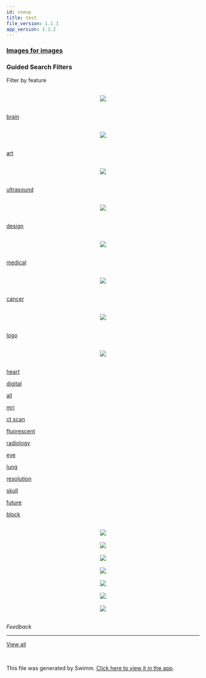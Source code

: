 ```yaml
---
id: vsmvp
title: test
file_version: 1.1.1
app_version: 1.1.2
---
```


### [Images for images](https://www.google.com/search?q=images&tbm=isch&source=univ&fir=ZCh_-RlpiuGJWM%252CEuW3IsQ6rUHNvM%252C_%253B8E7plqPhMdqK4M%252CfkTxCffpM_1KWM%252C_%253B34-MXz5AKUtF2M%252C5Q7Qa8ga8wsPdM%252C_%253B1SYi87YohF7EoM%252CHwL30SGK6-sjsM%252C_%253Bsv8jYaiUyCDwKM%252CEuW3IsQ6rUHNvM%252C_%253BmFK1rI_9GjC5MM%252C5Q7Qa8ga8wsPdM%252C_%253BoEF4c1qo4gxhlM%252CHwL30SGK6-sjsM%252C_&usg=AI4_-kSVanCC9mV0u4xaJlzih7q3SjYhXw&sa=X&ved=2ahUKEwi8xtz05oD9AhXOTaQEHRT1BlQQjJkEegQICRAC)

### Guided Search Filters

Filter by feature

<br/>

<div align="center"><img src="images/256b8384-8427-4c60-a54e-1d580a2bc503.jpeg" style="width:'34%'"/></div>

<br/>

[brain](https://www.google.com/search?q=images&tbm=isch&chips=q:imaging,g_1:brain:VD7OU2ZgsaI%3D&usg=AI4_-kS6j337j_nuFrx5iK2DtI6MpfXz2g&sa=X&ved=2ahUKEwi8xtz05oD9AhXOTaQEHRT1BlQQgIoDKAB6BAgJEBA)

<br/>

<div align="center"><img src="images/a905e735-1fcc-46c6-aa83-7e1dd2e78561.jpeg" style="width:'34%'"/></div>

<br/>

[art](https://www.google.com/search?q=images&tbm=isch&chips=q:imaging,g_1:art:Or9aUaYDRHc%3D&usg=AI4_-kT0FHx3zJVf0yMtlsV1ZtQSU3kfMg&sa=X&ved=2ahUKEwi8xtz05oD9AhXOTaQEHRT1BlQQgIoDKAF6BAgJEBQ)

<br/>

<div align="center"><img src="images/d98b0ff8-8d02-46c1-8abc-5f0c8b05ebbd.jpeg" style="width:'34%'"/></div>

<br/>

[ultrasound](https://www.google.com/search?q=images&tbm=isch&chips=q:imaging,g_1:ultrasound:2u0hmI2j_lY%3D&usg=AI4_-kSiH3NFXcENBisRKNUN0JMN1rDZsQ&sa=X&ved=2ahUKEwi8xtz05oD9AhXOTaQEHRT1BlQQgIoDKAJ6BAgJEBg)

<br/>

<div align="center"><img src="images/f8dee1a1-a637-4664-ae24-3bdaac0ff278.jpeg" style="width:'34%'"/></div>

<br/>

[design](https://www.google.com/search?q=images&tbm=isch&chips=q:imaging,g_1:design:P3iW_Fw33zk%3D&usg=AI4_-kR4qIj-pMhvGyzGmZeKgey7CPL3jA&sa=X&ved=2ahUKEwi8xtz05oD9AhXOTaQEHRT1BlQQgIoDKAN6BAgJEBw)

<br/>

<div align="center"><img src="images/811736b8-2515-4bae-88be-e73b2c07bcf4.jpeg" style="width:'34%'"/></div>

<br/>

[medical](https://www.google.com/search?q=images&tbm=isch&chips=q:imaging,g_1:medical:h2j9xUsk5jc%3D&usg=AI4_-kQyzqa9oHHm2_q7VbBTC29pp3qy1Q&sa=X&ved=2ahUKEwi8xtz05oD9AhXOTaQEHRT1BlQQgIoDKAR6BAgJECA)

<br/>

<div align="center"><img src="images/2d749b0d-9bf7-4f06-8e19-a519c93d5cce.jpeg" style="width:'34%'"/></div>

<br/>

[cancer](https://www.google.com/search?q=images&tbm=isch&chips=q:imaging,g_1:cancer:mxgY7zGF2rs%3D&usg=AI4_-kQVtCFw484kyyUbS0uGjhY8XRG37A&sa=X&ved=2ahUKEwi8xtz05oD9AhXOTaQEHRT1BlQQgIoDKAV6BAgJECQ)

<br/>

<div align="center"><img src="images/b5df8348-36ab-4886-8456-0964f639a164.png" style="width:'34%'"/></div>

<br/>

[logo](https://www.google.com/search?q=images&tbm=isch&chips=q:imaging,g_1:logo:06PSxy_7yMA%3D&usg=AI4_-kTso1-KPJwH_ai9QvYPW7CjxrVvPA&sa=X&ved=2ahUKEwi8xtz05oD9AhXOTaQEHRT1BlQQgIoDKAZ6BAgJECg)

<br/>

<div align="center"><img src="images/1815b5da-7f9c-458f-a9b9-b9c49f8bfd42.jpeg" style="width:'34%'"/></div>

<br/>

[heart](https://www.google.com/search?q=images&tbm=isch&chips=q:imaging,g_1:heart:aB_eEbXLiYk%3D&usg=AI4_-kT6240lVhvWjWll5g8NzTwNFugYpQ&sa=X&ved=2ahUKEwi8xtz05oD9AhXOTaQEHRT1BlQQgIoDKAd6BAgJECw)

[digital](https://www.google.com/search?q=images&tbm=isch&chips=q:imaging,g_1:digital:lOzOfeipSEk%3D&usg=AI4_-kS3TLFXRsykxwMa__y9vpNkvJzofA&sa=X&ved=2ahUKEwi8xtz05oD9AhXOTaQEHRT1BlQQgIoDKAh6BAgJEDA)

[all](https://www.google.com/search?q=images&tbm=isch&chips=q:imaging,g_1:all:b-Wdt-l3Xfc%3D&usg=AI4_-kQSzdNfIw_xbwraMFsPfROEiXlYlA&sa=X&ved=2ahUKEwi8xtz05oD9AhXOTaQEHRT1BlQQgIoDKAl6BAgJEDQ)

[mri](https://www.google.com/search?q=images&tbm=isch&chips=q:imaging,g_1:mri:yJAO6XBTZtg%3D&usg=AI4_-kSqraiFu54HK1lN4Q70NX__NnK2DA&sa=X&ved=2ahUKEwi8xtz05oD9AhXOTaQEHRT1BlQQgIoDKAp6BAgJEDg)

[ct scan](https://www.google.com/search?q=images&tbm=isch&chips=q:imaging,g_1:ct+scan:dhtxUIqJx3w%3D&usg=AI4_-kR4oGaKRvy3nMz3Reap31Ay6O2iOg&sa=X&ved=2ahUKEwi8xtz05oD9AhXOTaQEHRT1BlQQgIoDKAt6BAgJEDw)

[fluorescent](https://www.google.com/search?q=images&tbm=isch&chips=q:imaging,g_1:fluorescent:QMGIS4gUank%3D&usg=AI4_-kTzBgsyd_26PkE2lRHc0Y0F8wvp3A&sa=X&ved=2ahUKEwi8xtz05oD9AhXOTaQEHRT1BlQQgIoDKAx6BAgJEEA)

[radiology](https://www.google.com/search?q=images&tbm=isch&chips=q:imaging,g_1:radiology:Kqc_sATm4es%3D&usg=AI4_-kTMOyGWR0ExOSnGkjI1VxAfUkuFkw&sa=X&ved=2ahUKEwi8xtz05oD9AhXOTaQEHRT1BlQQgIoDKA16BAgJEEQ)

[eye](https://www.google.com/search?q=images&tbm=isch&chips=q:imaging,g_1:eye:8kOBP9wPjVY%3D&usg=AI4_-kRSs8Uo78eu4SKW0Q78hpSTcUY-JQ&sa=X&ved=2ahUKEwi8xtz05oD9AhXOTaQEHRT1BlQQgIoDKA56BAgJEEg)

[lung](https://www.google.com/search?q=images&tbm=isch&chips=q:imaging,g_1:lung:pB72etXTfCE%3D&usg=AI4_-kS2CJrlUq6LXhfZrquwfW3jBtz5Pg&sa=X&ved=2ahUKEwi8xtz05oD9AhXOTaQEHRT1BlQQgIoDKA96BAgJEEw)

[resolution](https://www.google.com/search?q=images&tbm=isch&chips=q:imaging,g_1:resolution:6Q4ND8aaz2w%3D&usg=AI4_-kTtIPggD68-mf7HjskJbCgCrJ0m_Q&sa=X&ved=2ahUKEwi8xtz05oD9AhXOTaQEHRT1BlQQgIoDKBB6BAgJEFA)

[skull](https://www.google.com/search?q=images&tbm=isch&chips=q:imaging,g_1:skull:-Nu2EklGpsM%3D&usg=AI4_-kQsnIu3TUMrtDCNOYZUF6zVvGimOA&sa=X&ved=2ahUKEwi8xtz05oD9AhXOTaQEHRT1BlQQgIoDKBF6BAgJEFQ)

[future](https://www.google.com/search?q=images&tbm=isch&chips=q:imaging,g_1:future:KIFb6vtMgEQ%3D&usg=AI4_-kSuOoLWmHN2S-SJSS0EfEBwUSrXRA&sa=X&ved=2ahUKEwi8xtz05oD9AhXOTaQEHRT1BlQQgIoDKBJ6BAgJEFg)

[block](https://www.google.com/search?q=images&tbm=isch&chips=q:imaging,g_1:block:aE8DkOoIBrI%3D&usg=AI4_-kSuaJqydzMwVBvr1R9FDWdrHDk0IA&sa=X&ved=2ahUKEwi8xtz05oD9AhXOTaQEHRT1BlQQgIoDKBN6BAgJEFw)

<br/>

<div align="center"><img src="images/f1c215a8-e9a0-42d6-a34d-aaf0c212522b.jpeg" style="width:'50%'"/></div>

<br/>

<div align="center"><img src="images/baf51515-153f-402e-b519-d52e630198b0.jpeg" style="width:'50%'"/></div>

<br/>

<div align="center"><img src="images/50539bc8-0cc8-4353-9247-119e667dabbe.jpeg" style="width:'50%'"/></div>

<br/>

<div align="center"><img src="images/04096a34-d398-4836-b6c0-7e3a495b5ccb.jpeg" style="width:'50%'"/></div>

<br/>

<div align="center"><img src="images/27050c21-9738-49c0-adb0-c067d0359c9c.jpeg" style="width:'50%'"/></div>

<br/>

<div align="center"><img src="images/40b4ca1c-a7b8-409c-bf3e-1648d821ebce.jpeg" style="width:'50%'"/></div>

<br/>

<div align="center"><img src="images/8c825a8b-cad9-4025-af6a-d86fba9020ad.jpeg" style="width:'50%'"/></div>

<br/>

_Feedback_

* * *

[View all](https://www.google.com/search?q=images&tbm=isch&source=univ&fir=ZCh_-RlpiuGJWM%252CEuW3IsQ6rUHNvM%252C_%253B8E7plqPhMdqK4M%252CfkTxCffpM_1KWM%252C_%253B34-MXz5AKUtF2M%252C5Q7Qa8ga8wsPdM%252C_%253B1SYi87YohF7EoM%252CHwL30SGK6-sjsM%252C_%253Bsv8jYaiUyCDwKM%252CEuW3IsQ6rUHNvM%252C_%253BmFK1rI_9GjC5MM%252C5Q7Qa8ga8wsPdM%252C_%253BoEF4c1qo4gxhlM%252CHwL30SGK6-sjsM%252C_&usg=AI4_-kSVanCC9mV0u4xaJlzih7q3SjYhXw&sa=X&ved=2ahUKEwi8xtz05oD9AhXOTaQEHRT1BlQQ7Al6BAgJEGY)

<br/>

This file was generated by Swimm. [Click here to view it in the app](https://swimm-web-app.web.app/repos/Z2l0aHViJTNBJTNBcHJlLWNvbW1pdCUzQSUzQXN3aW1taW8=/docs/vsmvp).
